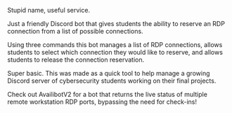 Stupid name, useful service.

Just a friendly Discord bot that gives students the ability to reserve an RDP connection from a list of possible connections.

Using three commands this bot manages a list of RDP connections, allows students to select which connection they would like to reserve, and allows students to release the connection reservation.

Super basic. This was made as a quick tool to help manage a growing Discord server of cybersecurity students working on their final projects.

Check out AvailibotV2 for a bot that returns the live status of multiple remote workstation RDP ports, bypassing the need for check-ins!

